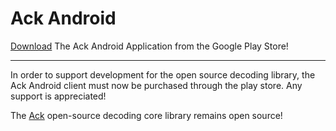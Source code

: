 Ack Android
===========

[Download] The Ack Android Application from the Google Play Store!

----------

In order to support development for the open source decoding library,
the Ack Android client must now be purchased through the play store.
Any support is appreciated!

The [Ack] open-source decoding core library remains open source!

[Download]: https://play.google.com/store/apps/details?id=com.inkapplications.ack.android
[Ack]: https://ack.inkapplications.com


